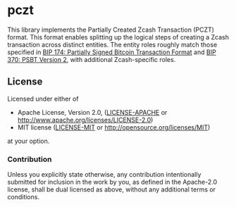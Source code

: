 # pczt

This library implements the Partially Created Zcash Transaction (PCZT) format.
This format enables splitting up the logical steps of creating a Zcash transaction
across distinct entities. The entity roles roughly match those specified in
[BIP 174: Partially Signed Bitcoin Transaction Format] and [BIP 370: PSBT Version 2],
with additional Zcash-specific roles.

[BIP 174: Partially Signed Bitcoin Transaction Format]: https://github.com/bitcoin/bips/blob/master/bip-0174.mediawiki
[BIP 370: PSBT Version 2]: https://github.com/bitcoin/bips/blob/master/bip-0370.mediawiki

## License

Licensed under either of

 * Apache License, Version 2.0, ([LICENSE-APACHE](LICENSE-APACHE) or
   http://www.apache.org/licenses/LICENSE-2.0)
 * MIT license ([LICENSE-MIT](LICENSE-MIT) or http://opensource.org/licenses/MIT)

at your option.

### Contribution

Unless you explicitly state otherwise, any contribution intentionally
submitted for inclusion in the work by you, as defined in the Apache-2.0
license, shall be dual licensed as above, without any additional terms or
conditions.

